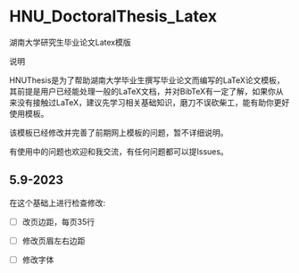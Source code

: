 # HNU_DoctoralThesis_Latex
湖南大学研究生毕业论文Latex模版

说明

HNUThesis是为了帮助湖南大学毕业生撰写毕业论文而编写的LaTeX论文模板，其前提是用户已经能处理一般的LaTeX文档，并对BibTeX有一定了解，如果你从来没有接触过LaTeX，建议先学习相关基础知识，磨刀不误砍柴工，能有助你更好使用模板。

该模板已经修改并完善了前期网上模板的问题，暂不详细说明。

有使用中的问题也欢迎和我交流，有任何问题都可以提Issues。

## 5.9-2023

在这个基础上进行检查修改:

- [ ] 改页边距，每页35行
- [ ] 修改页眉左右边距
- [ ] 修改字体



